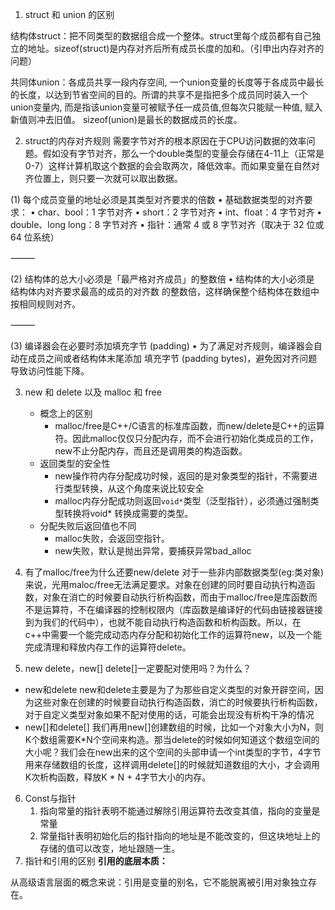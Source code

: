 1. struct 和 union 的区别

结构体struct：把不同类型的数据组合成一个整体。struct里每个成员都有自己独立的地址。sizeof(struct)是内存对齐后所有成员长度的加和。（引申出内存对齐的问题）

共同体union：各成员共享一段内存空间, 一个union变量的长度等于各成员中最长的长度，以达到节省空间的目的。所谓的共享不是指把多个成员同时装入一个union变量内, 而是指该union变量可被赋予任一成员值,但每次只能赋一种值, 赋入新值则冲去旧值。 sizeof(union)是最长的数据成员的长度。

2. struct的内存对齐规则
需要字节对齐的根本原因在于CPU访问数据的效率问题。假如没有字节对齐，那么一个double类型的变量会存储在4-11上（正常是0-7）这样计算机取这个数据的会会取两次，降低效率。而如果变量在自然对齐位置上，则只要一次就可以取出数据。

(1) 每个成员变量的地址必须是其类型对齐要求的倍数
	•	基础数据类型的对齐要求：
	•	char、bool：1 字节对齐
	•	short：2 字节对齐
	•	int、float：4 字节对齐
	•	double、long long：8 字节对齐
	•	指针：通常 4 或 8 字节对齐（取决于 32 位或 64 位系统）

⸻

(2) 结构体的总大小必须是「最严格对齐成员」的整数倍
	•	结构体的大小必须是 结构体内对齐要求最高的成员的对齐数 的整数倍，这样确保整个结构体在数组中按相同规则对齐。

⸻

(3) 编译器会在必要时添加填充字节 (padding)
	•	为了满足对齐规则，编译器会自动在成员之间或者结构体末尾添加 填充字节 (padding bytes)，避免因对齐问题导致访问性能下降。

3. new 和 delete 以及 malloc 和 free

	- 概念上的区别
    	- malloc/free是C++/C语言的标准库函数，而new/delete是C++的运算符。因此malloc仅仅只分配内存，而不会进行初始化类成员的工作，new不止分配内存，而且还是调用类的构造函数。
  	- 返回类型的安全性
    	- new操作符内存分配成功时候，返回的是对象类型的指针，不需要进行类型转换，从这个角度来说比较安全
    	- malloc内存分配成功则返回`void*`类型（泛型指针），必须通过强制类型转换将void* 转换成需要的类型。
  	- 分配失败后返回值也不同
    	- malloc失败，会返回空指针。
    	- new失败，默认是抛出异常，要捕获异常bad_alloc
4. 有了malloc/free为什么还要new/delete
对于一些非内部数据类型(eg:类对象)来说，光用maloc/free无法满足要求。对象在创建的同时要自动执行构造函数，对象在消亡的时候要自动执行析构函数，而由于malloc/free是库函数而不是运算符，不在编译器的控制权限内（库函数是编译好的代码由链接器链接到为我们的代码中），也就不能自动执行构造函数和析构函数。所以，在c++中需要一个能完成动态内存分配和初始化工作的运算符new，以及一个能完成清理和释放内存工作的运算符delete。

5. new delete，new[] delete[]一定要配对使用吗？为什么？
- new和delete
new和delete主要是为了为那些自定义类型的对象开辟空间，因为这些对象在创建的时候要自动执行构造函数，消亡的时候要执行析构函数，对于自定义类型对象如果不配对使用的话，可能会出现没有析构干净的情况
- new[]和delete[]
我们再用new[]创建数组的时候，比如一个对象大小为N，则K个数组需要K*N个空间来构造。那当delete的时候如何知道这个数组空间的大小呢？我们会在new出来的这个空间的头部申请一个int类型的字节，4字节用来存储数组的长度，这样调用delete[]的时候就知道数组的大小，才会调用K次析构函数，释放K * N + 4字节大小的内存。

6. Const与指针
   1. 指向常量的指针表明不能通过解除引用运算符去改变其值，指向的变量是常量
   2. 常量指针表明初始化后的指针指向的地址是不能改变的，但这块地址上的存储的值可以改变，地址跟随一生。
7. 指针和引用的区别
**引用的底层本质：**

从高级语言层面的概念来说：引用是变量的别名，它不能脱离被引用对象独立存在。

